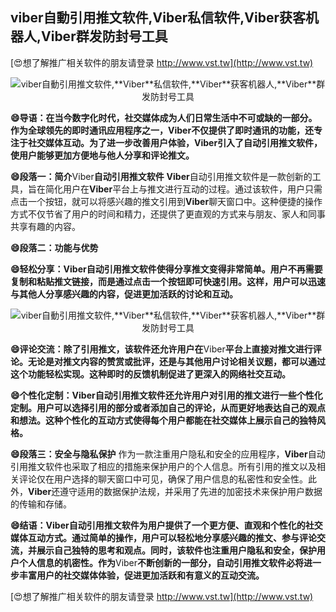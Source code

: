 ## **viber自動引用推文软件,**Viber**私信软件,**Viber**获客机器人,**Viber**群发防封号工具**

[😍想了解推广相关软件的朋友请登录 http://www.vst.tw](http://www.vst.tw)

 <center><img src="https://vst.tw/MP4/tuiguang/png/4.png" alt="viber自動引用推文软件,**Viber**私信软件,**Viber**获客机器人,**Viber**群发防封号工具"></center>

**😄导语：在当今数字化时代，社交媒体成为人们日常生活中不可或缺的一部分。作为全球领先的即时通讯应用程序之一，**Viber**不仅提供了即时通讯的功能，还专注于社交媒体互动。为了进一步改善用户体验，**Viber**引入了自动引用推文软件，使用户能够更加方便地与他人分享和评论推文。**

**😄段落一：简介**Viber**自动引用推文软件**
**Viber**自动引用推文软件是一款创新的工具，旨在简化用户在**Viber**平台上与推文进行互动的过程。通过该软件，用户只需点击一个按钮，就可以将感兴趣的推文引用到**Viber**聊天窗口中。这种便捷的操作方式不仅节省了用户的时间和精力，还提供了更直观的方式来与朋友、家人和同事共享有趣的内容。

**😄段落二：功能与优势**

**😄轻松分享：**Viber**自动引用推文软件使得分享推文变得非常简单。用户不再需要复制和粘贴推文链接，而是通过点击一个按钮即可快速引用。这样，用户可以迅速与其他人分享感兴趣的内容，促进更加活跃的讨论和互动。**

 <center><img src="https://vst.tw/MP4/tuiguang/png/3.png" alt="viber自動引用推文软件,**Viber**私信软件,**Viber**获客机器人,**Viber**群发防封号工具"></center>

**😄评论交流：除了引用推文，该软件还允许用户在**Viber**平台上直接对推文进行评论。无论是对推文内容的赞赏或批评，还是与其他用户讨论相关议题，都可以通过这个功能轻松实现。这种即时的反馈机制促进了更深入的网络社交互动。**

**😄个性化定制：**Viber**自动引用推文软件还允许用户对引用的推文进行一些个性化定制。用户可以选择引用的部分或者添加自己的评论，从而更好地表达自己的观点和想法。这种个性化的互动方式使得每个用户都能在社交媒体上展示自己的独特风格。**

**😄段落三：安全与隐私保护**
作为一款注重用户隐私和安全的应用程序，**Viber**自动引用推文软件也采取了相应的措施来保护用户的个人信息。所有引用的推文以及相关评论仅在用户选择的聊天窗口中可见，确保了用户信息的私密性和安全性。此外，**Viber**还遵守适用的数据保护法规，并采用了先进的加密技术来保护用户数据的传输和存储。

**😄结语：**Viber**自动引用推文软件为用户提供了一个更方便、直观和个性化的社交媒体互动方式。通过简单的操作，用户可以轻松地分享感兴趣的推文、参与评论交流，并展示自己独特的思考和观点。同时，该软件也注重用户隐私和安全，保护用户个人信息的机密性。作为**Viber**不断创新的一部分，自动引用推文软件必将进一步丰富用户的社交媒体体验，促进更加活跃和有意义的互动交流。**

[😍想了解推广相关软件的朋友请登录 http://www.vst.tw](http://www.vst.tw)



